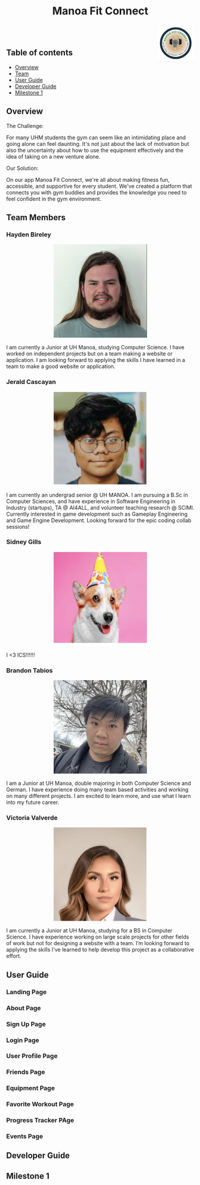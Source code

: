 <h1 align="center" style="font-size: 28px;">Manoa Fit Connect</h1>
<p align="center"><img src="./images/MFClogo.png" width="100px" style="float: right;"></p><br><br>


## Table of contents
* [Overview](#overview)
* [Team](#team)
* [User Guide](#user-guide)
* [Developer Guide](#developer-guide)
* [Milestone 1](#milestone-1)

## Overview

The Challenge:

For many UHM students the gym can seem like an intimidating place and going alone can feel daunting. It's not just about the lack of motivation but also the uncertainty about how to use the equipment effectively and the idea of taking on a new venture alone.

Our Solution:

On our app Manoa Fit Connect, we're all about making fitness fun, accessible, and supportive for every student. We've created a platform that connects you with gym buddies and provides the knowledge you need to feel confident in the gym environment.


## Team Members

### Hayden Bireley
<p align="center"><img src="./images/hayden.png" height="250" width="250" alt = ""></p>
I am currently a Junior at UH Manoa, studying Computer Science. I have worked on independent projects but on a team making a website or application. I am looking forward to applying the skills I have learned in a team to make a good website or application. 

### Jerald Cascayan
<p align="center"><img src="./images/jerald.png" height="250" width="250" alt = ""></p>
I am currently an undergrad senior @ UH MANOA. I am pursuing a B.Sc in Computer Sciences, and have experience in Software Engineering in Industry (startups), TA @ AI4ALL, and volunteer teaching research @ SCIMI. Currently interested in game development such as Gameplay Engineering and Game Engine Development. Looking forward for the epic coding collab sessions!


### Sidney Gills
<p align="center"><img src="./images/placeholder.png" height="250" width="250" alt = ""></p>
I <3 ICS!!!!!!
  
### Brandon Tabios
<p align="center"><img src="./images/brandon.png" height="250" width="250" alt = ""></p>
I am a Junior at UH Manoa, double majoring in both Computer Science and German. I have experience doing many team based activities and working on many different projects. I am excited to learn more, and use what I learn into my future career. 

### Victoria Valverde
<p align="center"><img src="./images/victoria.png" height="250" width="250" alt = ""></p>
I am currently a Junior at UH Manoa, studying for a BS in Computer Science. I have experience working on large scale projects for other fields of work but not for designing a website with a team. I’m looking forward to applying the skills I've learned to help develop this project as a collaborative effort.

## User Guide

### Landing Page
### About Page
### Sign Up Page
### Login Page
### User Profile Page
### Friends Page
### Equipment Page
### Favorite Workout Page
### Progress Tracker PAge
### Events Page

## Developer Guide

## Milestone 1
